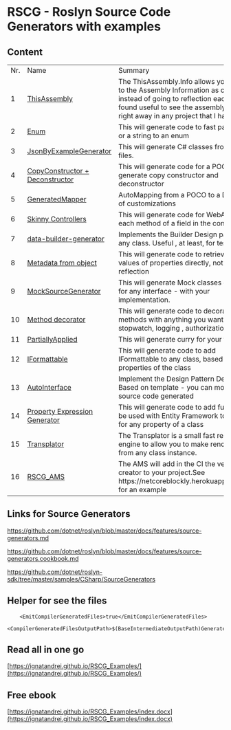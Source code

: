 
# RSCG - Roslyn Source Code Generators with examples



## Content


<table>
<tr>
<td>Nr.</td><td>Name</td><td>Summary</td>

</tr>

<tr>
<td>1</td>
<td>
<a href='https://github.com/ignatandrei/RSCG_Examples/tree/main/ApplicationVersion' target='_blank'>ThisAssembly</a>
</td>

<td>The ThisAssembly.Info allows you access to the Assembly Information as constants, instead of going to reflection each time. I found useful to see the assembly version right away in any project that I have.</td>

</td>

</tr>

<tr>
<td>2</td>
<td>
<a href='https://github.com/ignatandrei/RSCG_Examples/tree/main/Enum' target='_blank'>Enum</a>
</td>

<td>This will generate code to fast parsing a int or a string to an enum</td>

</td>

</tr>

<tr>
<td>3</td>
<td>
<a href='https://github.com/ignatandrei/RSCG_Examples/tree/main/JsonToClass' target='_blank'>JsonByExampleGenerator</a>
</td>

<td>This will generate C# classes from json files.</td>

</td>

</tr>

<tr>
<td>4</td>
<td>
<a href='https://github.com/ignatandrei/RSCG_Examples/tree/main/CopyConstructor' target='_blank'>CopyConstructor + Deconstructor</a>
</td>

<td>This will generate code for a POCO to generate copy constructor and deconstructor</td>

</td>

</tr>

<tr>
<td>5</td>
<td>
<a href='https://github.com/ignatandrei/RSCG_Examples/tree/main/DTOMapper' target='_blank'>GeneratedMapper</a>
</td>

<td>AutoMapping from a POCO to a DTO. Lots of customizations</td>

</td>

</tr>

<tr>
<td>6</td>
<td>
<a href='https://github.com/ignatandrei/RSCG_Examples/tree/main/SkinnyControllers' target='_blank'>Skinny Controllers</a>
</td>

<td>This will generate code for WebAPI for each method of a field in the controller</td>

</td>

</tr>

<tr>
<td>7</td>
<td>
<a href='https://github.com/ignatandrei/RSCG_Examples/tree/main/DP_Builder' target='_blank'>data-builder-generator</a>
</td>

<td>Implements the Builder Design pattern for any class. Useful , at least, for test projects </td>

</td>

</tr>

<tr>
<td>8</td>
<td>
<a href='https://github.com/ignatandrei/RSCG_Examples/tree/main/MetadataFromObject' target='_blank'>Metadata from object</a>
</td>

<td>This will generate code to retrieve the values of properties directly, not by reflection</td>

</td>

</tr>

<tr>
<td>9</td>
<td>
<a href='https://github.com/ignatandrei/RSCG_Examples/tree/main/DynamicMocking' target='_blank'>MockSourceGenerator</a>
</td>

<td>This will generate Mock classes directly for any interface - with your implementation.</td>

</td>

</tr>

<tr>
<td>10</td>
<td>
<a href='https://github.com/ignatandrei/RSCG_Examples/tree/main/MethodDecorator' target='_blank'>Method decorator</a>
</td>

<td>This will generate code to decorate methods with anything you want ( stopwatch, logging , authorization...)</td>

</td>

</tr>

<tr>
<td>11</td>
<td>
<a href='https://github.com/ignatandrei/RSCG_Examples/tree/main/PartiallyFunction' target='_blank'>PartiallyApplied</a>
</td>

<td>This will generate curry for your functions </td>

</td>

</tr>

<tr>
<td>12</td>
<td>
<a href='https://github.com/ignatandrei/RSCG_Examples/tree/main/IFormattable' target='_blank'>IFormattable</a>
</td>

<td>This will generate code to add IFormattable to any class, based on the properties of the class</td>

</td>

</tr>

<tr>
<td>13</td>
<td>
<a href='https://github.com/ignatandrei/RSCG_Examples/tree/main/DP_Decorator' target='_blank'>AutoInterface</a>
</td>

<td>Implement the Design Pattern Decorator. Based on template - you can modify the source code generated</td>

</td>

</tr>

<tr>
<td>14</td>
<td>
<a href='https://github.com/ignatandrei/RSCG_Examples/tree/main/PropertyExpressionGenerator' target='_blank'>Property Expression Generator</a>
</td>

<td>This will generate code to add function to be used with Entity Framework to search for any property of a class</td>

</td>

</tr>

<tr>
<td>15</td>
<td>
<a href='https://github.com/ignatandrei/RSCG_Examples/tree/main/TemplateRender' target='_blank'>Transplator</a>
</td>

<td>The Transplator is a small fast rendering engine to allow you to make rendering from any class instance.</td>

</td>

</tr>

<tr>
<td>16</td>
<td>
<a href='https://github.com/ignatandrei/RSCG_Examples/tree/main/CI_Version' target='_blank'>RSCG_AMS</a>
</td>

<td>The AMS will add in the CI the version and creator to your project.See https://netcoreblockly.herokuapp.com/ams  for an example</td>

</td>

</tr>

</table>

## Links for Source Generators

https://github.com/dotnet/roslyn/blob/master/docs/features/source-generators.md

https://github.com/dotnet/roslyn/blob/master/docs/features/source-generators.cookbook.md

https://github.com/dotnet/roslyn-sdk/tree/master/samples/CSharp/SourceGenerators

## Helper for see the files

```   
    <EmitCompilerGeneratedFiles>true</EmitCompilerGeneratedFiles>
    <CompilerGeneratedFilesOutputPath>$(BaseIntermediateOutputPath)Generated</CompilerGeneratedFilesOutputPath>
```

## Read all in one go

[https://ignatandrei.github.io/RSCG_Examples/](https://ignatandrei.github.io/RSCG_Examples/)

## Free ebook

[https://ignatandrei.github.io/RSCG_Examples/index.docx](https://ignatandrei.github.io/RSCG_Examples/index.docx)

